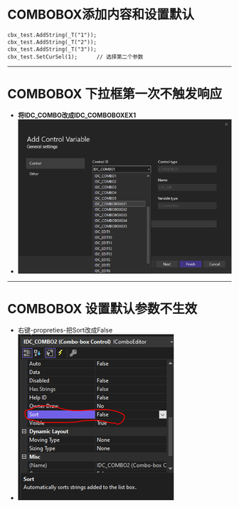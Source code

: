 # COMBOBOX添加内容和设置默认
```
cbx_test.AddString(_T("1"));
cbx_test.AddString(_T("2"));
cbx_test.AddString(_T("3"));
cbx_test.SetCurSel(1);		// 选择第二个参数
```
***
# COMBOBOX 下拉框第一次不触发响应
-	**将IDC_COMBO改成IDC_COMBOBOXEX1**
- ![1936f831839739c6cbf373a7c92be3a1.png](../../../_resources/1936f831839739c6cbf373a7c92be3a1-1.png)
***
# COMBOBOX 设置默认参数不生效
- 右键-propreties-把Sort改成False
- ![284c09333dc871525725b80e0d3db45b.png](../../../_resources/284c09333dc871525725b80e0d3db45b-1.png)